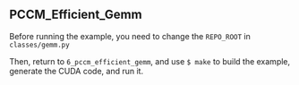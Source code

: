 ## PCCM_Efficient_Gemm

Before running the example, you need to change the `REPO_ROOT` in `classes/gemm.py`

Then, return to `6_pccm_efficient_gemm`, and use `$ make` to build the example, generate the CUDA code, and run it.
